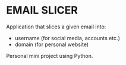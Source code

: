 # EMAIL SLICER
Application that slices a given email into:
* username (for social media, accounts etc.)
* domain (for personal website)

Personal mini project using Python.